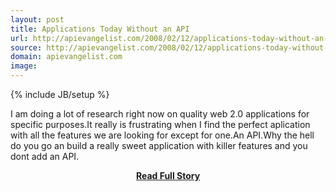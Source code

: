 ```yaml
---
layout: post
title: Applications Today Without an API
url: http://apievangelist.com/2008/02/12/applications-today-without-an-api/
source: http://apievangelist.com/2008/02/12/applications-today-without-an-api/
domain: apievangelist.com
image: 
---
```

{% include JB/setup %}<p>I am doing a lot of research right now on quality web 2.0 applications for specific purposes.It really is frustrating when I find the perfect aplication with all the features we are looking for except for one.An API.Why the hell do you go an build a really sweet application with killer features and you dont add an API.</p>
<center><p><a href="http://apievangelist.com/2008/02/12/applications-today-without-an-api/" style='padding:25px; font-sze:18px; font-weight: bold;'>Read Full Story</a></p></center>
